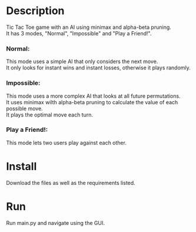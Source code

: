 # Description  
Tic Tac Toe game with an AI using minimax and alpha-beta pruning.  
It has 3 modes, "Normal", "Impossible" and "Play a Friend!".  

### Normal:  
This mode uses a simple AI that only considers the next move.   
It only looks for instant wins and instant losses, otherwise it plays randomly.

### Impossible:  
This mode uses a more complex AI that looks at all future permutations.  
It uses minimax wilth alpha-beta pruning to calculate the value of each possible move.  
It plays the optimal move each turn.  

### Play a Friend!:  
This mode lets two users play against each other.  

# Install  
Download the files as well as the requirements listed.  

# Run
Run main.py and navigate using the GUI.
